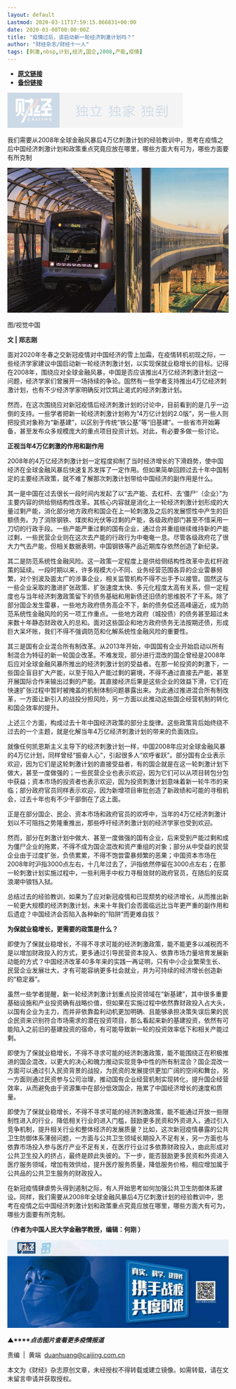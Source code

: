 ```yaml
---
layout: default
Lastmod: 2020-03-11T17:59:15.866831+00:00
date: 2020-03-08T00:00:00Z
title: "疫情过后，该启动新一轮经济刺激计划吗？"
author: "财经杂志/财经十一人"
tags: [刺激,nbsp,计划,经济,国企,2008,产能,疫情]
---
```


* [**原文链接**](https://mp.weixin.qq.com/s/yF-yBpP2N8GkNCM_1-A96A)
* [**备份链接**](http://archive.today/bgmTY)


![](/images/post/77e6cfb5c7ef66e00d9bd04f74961594.jpg)

我们需要从2008年全球金融风暴后4万亿刺激计划的经验教训中，思考在疫情之后中国经济刺激计划和政策重点究竟应放在哪里，哪些方面大有可为，哪些方面要有所克制

![](/images/post/1b9f0302734878f99e0e276056dc494f.jpg)  

图/视觉中国 

**文 | 郑志刚**

面对2020年冬春之交新冠疫情对中国经济的雪上加霜，在疫情转机初现之际，一些经济学家建议中国启动新一轮经济刺激计划，以实现保就业稳增长的目标。记得在2008年，围绕应对全球金融风暴，中国是否应该推出4万亿经济刺激计划这一问题，经济学家们曾展开一场持续的争论。固然有一些学者支持推出4万亿经济刺激计划，也有不少经济学家明确反对饮鸩止渴式的经济刺激计划。

然而，在这次围绕应对新冠疫情后经济刺激计划的讨论中，目前看到的是几乎一边倒的支持。一些学者把新一轮经济刺激计划称为“4万亿计划的2.0版”，另一些人则把投资对象称为“新基建”，以区别于传统“铁公基”等“旧基建”。一些省市开始筹备，甚至发布众多规模庞大的重点项目投资计划。对此，有必要多做一些讨论。

**正视当年4万亿刺激的作用和副作用**

  

2008年的4万亿经济刺激计划一定程度抑制了当时经济增长的下滑趋势，使中国经济在全球金融风暴后快速复苏发挥了一定作用。但如果简单回顾过去十年中国制定的主要经济政策，就不难了解那次刺激计划带给中国经济的副作用是什么。

其一是中国在过去很长一段时间内发起了以“去产能、去杠杆、去‘僵尸’（企业）”为主要内容的供给侧结构性改革。其核心内容就是消化上一轮经济刺激计划形成的大量过剩产能，消化部分地方政府和国企在上一轮刺激及之后的发展惯性中产生的巨额债务。为了消除钢铁、煤炭和光伏等过剩的产能，各级政府部门甚至不惜采用一刀切的行政手段。一些产能严重过剩的国有企业，通过合并重组继续维持新的产能过剩，一些民营企业则在这次去产能的行政行为中奄奄一息。尽管各级政府花了很大力气去产能，但相关数据表明，中国钢铁等产品近期库存依然创造了新纪录。

其二是防范系统性金融风险。这一政策一定程度上是供给侧结构性改革中去杠杆政策的延续。一段时期以来，许多规模大小不同、业务经营范围各异的企业雷暴频繁，对个别波及面太广的涉事企业，相关监管机构不得不出手予以接管。固然这与一些企业采取的激进扩张政策、扩张速度太快、多元化程度太高有关系，但一定程度也与当年经济刺激政策留下的债务基础和用新债还旧债的思维脱不了干系。除了部分国企发生雷暴，一些地方政府债务高企不下，新的债务偿还高峰逼近，成为防范系统性金融风险的另一项工作重点。一些地方政府（城投债）的债务甚至超过未来数十年静态财政收入的总和。面对这些国企和地方政府债务无法按期还债，形成巨大呆坏账，我们不得不强调防范和化解系统性金融风险的重要性。

其三是国有企业混合所有制改革。从2013年开始，中国国有企业开始启动以所有制混合为特征的新一轮国企改革。不难发现，部分进行混改的国企曾经是2008年后应对全球金融风暴所推出的经济刺激计划的受益者。在那一轮投资的刺激下，一些国企盲目扩大产能，以至于陷入产能过剩的窘境，不得不通过直接去产能，甚至开展国际合作来输出过剩的产能。其直接经济后果是这些企业的效益下滑，它们在快速扩张过程中暂时被掩盖的机制体制问题暴露出来。为此通过推进混合所有制改革，一方面让新引入的战投分担风险，另一方面以此推动这些国企经营机制的转化和国企效率的提升。

上述三个方面，构成过去十年中国经济政策的部分主旋律。这些政策背后始终绕不过去的一个主题，就是化解当年4万亿经济刺激计划的带来的负面效应。

就像任何凯恩斯主义主导下的经济刺激计划一样，中国2008年应对全球金融风暴的4万亿计划，同样曾经“振奋人心”，引起很多人“欢呼雀跃”。部分国有企业表示欢迎，因为它们是这轮刺激计划的直接受益者，有的国企就是在这一轮刺激计划下做大，甚至一度做强的；一些民营企业也表示欢迎，因为它们可以从项目转包分包中获益；资本市场的投资者也表示欢迎，因为投资刺激计划意味着新一轮牛市的来临；部分政府官员同样表示欢迎，因为新增项目审批创造了新政绩和可能的寻租机会，过去十年也有不少干部倒在了这上面。

正是在部分国企、民企、资本市场和政府官员的欢呼中，当年的4万亿经济刺激计划以不可阻挡之势隆重推出，那些呼吁经济刺激计划的经济学家也受到欢迎。

然而，部分在刺激计划中做大、甚至一度做强的国有企业，后来受到产能过剩和成为僵尸企业的拖累，不得不成为国企混改和资产重组的对象；部分从中受益的民营企业由于过度扩张，负债累累，不得不饱尝雷暴频繁的恶果；中国资本市场在2008年时沪指3000点左右，十几年过去了，沪指依然停留在3000点左右；在那一轮刺激计划实施过程中，一些利用手中权力寻租敛财的政府官员，在随后的反腐浪潮中锒铛入狱。

总结过去的经验教训，如果为了应对新冠疫情和已现颓势的经济增长，从而推出新一轮更大规模的经济刺激计划，未来十年我们会否面临远比当年更严重的副作用和后遗症？中国经济会否陷入各种新的“陷阱”而更难自拔？

**为保就业稳增长，更需要的政策是什么？**

  

即使为了保就业稳增长，不得不寻求可能的经济刺激政策，能不能更多以减税而不是以增加财政投入的方式，更多通过引导民营资本投入、依靠市场力量培育发展新动能的方式？中国经济改革40多年来的实践一再证明，只有中小企业繁荣生长、民营企业发展壮大，才有可能容纳更多社会就业，并为可持续的经济增长创造新的“稳定器”。

虽然一些学者提醒，新一轮经济刺激计划重点投资领域在“新基建”，其中很多重要基础设施和产业投资确有战略价值，但如果在实施过程中依然靠财政投入占大头，以国有企业为主力，而并非依靠盈利动机更加明确、且能够承担决策失误后果的民企民资来识别符合市场需求的潜在投资项目，那么看起来新的基建投资，依然有可能陷入之前旧的基建投资的宿命，有可能导致新一轮的投资效率低下和相关产能过剩。

即使为了保就业稳增长，不得不寻求可能的经济刺激政策，能不能围绕正在积极推进的国企混改，以更大的决心和魄力推动实现竞争中性的所有制混合？国企混改一方面可以通过引入民资背景的战投，为民资的发展提供更加广阔的空间和舞台，另一方面则通过民资参与公司治理，推动国有企业经营机制实现转化，提升国企经营效率，从而避免由于资源集中在部分低效国企，拖累了中国经济增长的速度和质量。

即使为了保就业稳增长，不得不寻求可能的经济刺激政策，能不能通过开放一些限制性进入的行业，降低相关行业的进入门槛，鼓励更多民资和外资进入，通过引入竞争机制，提升相关行业和整体经济的发展质量？比如，这次新冠疫情暴露的公共卫生防御体系薄弱问题，一方面与公共卫生领域长期投入不足有关，另一方面也与依靠市场投入参与医疗产业不足有关，在医疗行业过多依靠财政投入，由此形成对公共卫生投入的挤占，最终是顾此失彼的。下一步，能否鼓励更多民资和外资进入医疗服务领域，增加有效供给，提升医疗服务质量，降低服务价格，相应增加属于公共品的公共卫生服务的财政投入。

在新冠疫情肆虐势头得到遏制之际，有人开始思考如何加强公共卫生防御体系建设。同样，我们需要从2008年全球金融风暴后4万亿刺激计划的经验教训中，思考在疫情之后中国经济刺激计划和政策重点究竟应放在哪里，哪些方面大有可为，哪些方面要有所克制。

**（作者为中国人民大学金融学教授，编辑：何刚 ）**

[![](/images/post/4d24a5670c9a87791ea8b757d030c0d3.jpg)](https://mp.weixin.qq.com/mp/homepage?__biz=MjM5NDU5NTM4MQ==&hid=29&sn=21c0f34c737748fe3b2c372bb40ae622)  

**▲****_点击图片查看更多疫情报道_**

  

  

责编  |  黄端  duanhuang@caijing.com.cn

本文为《财经》杂志原创文章，未经授权不得转载或建立镜像。如需转载，请在文末留言申请并获取授权。

